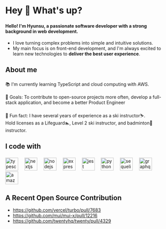 <h1 align="left">Hey 👋 What's up?</h1>

###

 #### Hello! I'm Hyunsu, a passionate software developer with a strong background in web development.
 - I love turning complex problems into simple and intuitive solutions.
 - My main focus is on front-end development, and I'm always excited to learn new technologies to **deliver the best user experience**.

###

<h2 align="left">About me</h2>

###

<p align="left">📚 I'm currently learning  TypeScript and cloud computing with AWS.<br><br>🎯 Goals: To contribute to open-source projects more often, develop a full-stack application, and become a better Product Engineer<br><br>🎲 Fun fact: I have several years of experience as a ski instructor⛷️.<br> Hold licenses as a Lifeguard🏊, Level 2 ski instructor, and badminton🏸 instructor.</p>

###

<h2 align="left">I code with</h2>

###

<div align="left">
  <img src="https://cdn.jsdelivr.net/gh/devicons/devicon/icons/typescript/typescript-original.svg" height="40" alt="typescript logo"  />
  <img width="12" />
  <img src="https://cdn.jsdelivr.net/gh/devicons/devicon/icons/nextjs/nextjs-original.svg" height="40" alt="nextjs logo"  />
  <img width="12" />
  <img src="https://cdn.jsdelivr.net/gh/devicons/devicon/icons/nodejs/nodejs-original.svg" height="40" alt="nodejs logo"  />
  <img width="12" />
  <img src="https://skillicons.dev/icons?i=express" height="40" alt="express logo"  />
  <img width="12" />
  <img src="https://cdn.jsdelivr.net/gh/devicons/devicon/icons/jest/jest-plain.svg" height="40" alt="jest logo"  />
  <img width="12" />
  <img src="https://skillicons.dev/icons?i=py" height="40" alt="python logo"  />
  <img width="12" />
  <img src="https://skillicons.dev/icons?i=sequelize" height="40" alt="sequelize logo"  />
  <img width="12" />
  <img src="https://skillicons.dev/icons?i=graphql" height="40" alt="graphql logo"  />
  <img width="12" />
  <img src="https://skillicons.dev/icons?i=aws" height="40" alt="amazonwebservices logo"  />
</div>

###

<h2 align="left"> A Recent Open Source Contribution </h2>

- https://github.com/vercel/turbo/pull/7683
- https://github.com/mui/mui-x/pull/12216
- https://github.com/twentyhq/twenty/pull/4329

###
